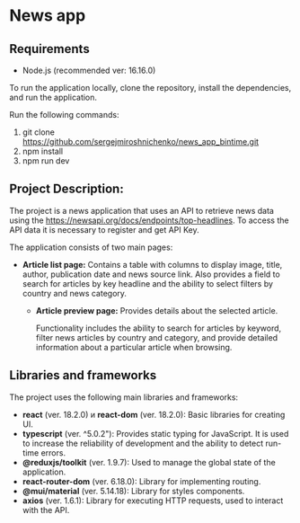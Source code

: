 # News app

## Requirements
- Node.js (recommended ver: 16.16.0)

To run the application locally, clone the repository, install the dependencies, and run the application.

Run the following commands:
1. git clone https://github.com/sergejmiroshnichenko/news_app_bintime.git
2. npm install
3. npm run dev

##   Project Description:

The project is a news application that uses an API to retrieve news data using the https://newsapi.org/docs/endpoints/top-headlines. To access the API data it is necessary to register and get API Key.

The application consists of two main pages:

- **Article list page:**
        Contains a table with columns to display image, title, author, publication date and news source link.
        Also provides a field to search for articles by key headline and the ability to select filters by country and news category.
  - **Article preview page:**
    Provides details about the selected article.

    Functionality includes the ability to search for articles by keyword, filter news articles by country and category, and provide detailed information about a particular article when browsing.

## Libraries and frameworks

The project uses the following main libraries and frameworks:

- **react** (ver. 18.2.0) и **react-dom** (ver. 18.2.0): Basic libraries for creating UI.
- **typescript** (ver. ^5.0.2"): Provides static typing for JavaScript. It is used to increase the reliability of development and the ability to detect run-time errors.
- **@reduxjs/toolkit** (ver. 1.9.7): Used to manage the global state of the application.
- **react-router-dom** (ver. 6.18.0): Library for implementing routing.
- **@mui/material** (ver. 5.14.18): Library for styles components.
- **axios** (ver. 1.6.1): Library for executing HTTP requests, used to interact with the API.
